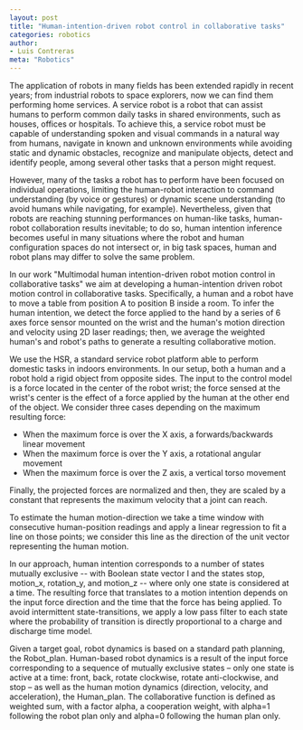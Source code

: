 ```yaml
---
layout: post
title: "Human-intention-driven robot control in collaborative tasks"
categories: robotics
author:
- Luis Contreras
meta: "Robotics"
---
```


The application of robots in many fields has been extended rapidly in recent years; from industrial robots to space explorers, now we can find them performing home services.  A service robot is a robot that can assist humans to perform common daily tasks in shared environments, such as houses, offices or hospitals. To achieve this, a service robot must be capable of understanding spoken and visual commands in a natural way from humans, navigate in known and unknown environments while avoiding static and dynamic obstacles, recognize and manipulate objects, detect and identify people, among several other tasks that a person might request. 

However, many of the tasks a robot has to perform have been focused on individual operations, limiting the human-robot interaction to command understanding (by voice or gestures) or dynamic scene understanding (to avoid humans while navigating, for example). Nevertheless, given that robots are reaching stunning performances on human-like tasks, human-robot collaboration results inevitable; to do so, human intention inference becomes useful in many situations where the robot and human configuration spaces do not intersect or, in big task spaces, human and robot plans may differ to solve the same problem.

In our work "Multimodal human intention-driven robot motion control in collaborative tasks" we aim at developing a human-intention driven robot motion control in collaborative tasks. Specifically, a human and a robot have to move a table from position A to position B inside a room. To infer the human intention, we detect the force applied to the hand by a series of 6 axes force sensor mounted on the wrist and the human's motion direction and velocity using 2D laser readings; then, we average the weighted human's and robot's paths to generate a resulting collaborative motion.

We use the HSR, a standard service robot platform able to perform domestic tasks in indoors environments. In our setup, both a human and a robot hold a rigid object from opposite sides. The input to the control model is a force located in the center of the robot wrist; the force sensed at the wrist's center is the effect of a force applied by the human at the other end of the object. We consider three cases depending on the maximum resulting force:

* When the maximum force is over the X axis, a forwards/backwards linear movement 
* When the maximum force is over the Y axis, a rotational angular movement
* When the maximum force is over the Z axis, a vertical torso movement

Finally, the projected forces are normalized and then, they are scaled by a constant  that represents the maximum velocity that a joint can reach.

To estimate the human motion-direction we take a time window with consecutive human-position readings and apply a linear regression to fit a line on those points; we consider this line as the direction of the unit vector representing the human motion.

In our approach, human intention corresponds to a number of states mutually exclusive -- with Boolean state vector I and the states stop, motion_x, rotation_y, and motion_z -- where only one state is considered at a time. The resulting force that translates to a motion intention depends on the input force direction and the time that the force has being applied. To avoid intermittent state-transitions, we apply a low pass filter to each state where the probability of transition is directly proportional to a charge and discharge time model.

Given a target goal, robot dynamics is based on a standard path planning, the Robot_plan. Human-based robot dynamics is a result of the input force corresponding to a sequence of mutually exclusive states – only one state is active at a time: front, back, rotate clockwise, rotate anti-clockwise, and stop – as well as the human motion dynamics (direction, velocity, and acceleration), the Human_plan. The collaborative function is defined as weighted sum, with a factor alpha, a cooperation weight, with alpha=1 following the robot plan only and alpha=0 following the human plan only.
